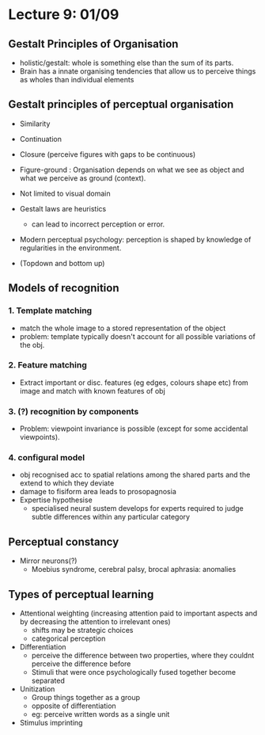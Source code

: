 # Lecture 9: 01/09

## Gestalt Principles of Organisation

- holistic/gestalt: whole is something else than the sum of its parts.
- Brain has a innate organising tendencies that allow us to perceive things as wholes than individual elements

## Gestalt principles of perceptual organisation

- Similarity
- Continuation
- Closure (perceive figures with gaps to be continuous)
- Figure-ground : Organisation depends on what we see as object and what we perceive as ground (context).



- Not limited to visual domain

- Gestalt laws are heuristics
  - can lead to incorrect perception or error.
- Modern perceptual psychology: perception is shaped by knowledge of regularities in the environment.



- (Topdown and bottom up)

## Models of recognition

### 1. Template matching

- match the whole image to a stored representation of the object
- problem: template typically doesn't account for all possible variations of the obj.

### 2. Feature matching

- Extract important or disc. features (eg edges, colours shape etc) from image and match with known features of obj

### 3. (?) recognition by components

- Problem: viewpoint invariance is possible (except for some accidental viewpoints).

### 4. configural model

- obj recognised acc to spatial relations among the shared parts and the extend to which they deviate
- damage to fisiform area leads to prosopagnosia
- Expertise hypothesise
  - specialised neural sustem develops for experts required to judge subtle differences within any particular category 



## Perceptual constancy



- Mirror neurons(?)
  - Moebius syndrome, cerebral palsy, brocal aphrasia: anomalies



## Types of perceptual learning

- Attentional weighting (increasing attention paid to important aspects and by decreasing the attention to irrelevant ones)
  - shifts may be strategic choices
  - categorical perception
- Differentiation 
  - perceive the difference between two properties, where they couldnt perceive the difference before
  - Stimuli that were once psychologically fused together become separated
- Unitization
  - Group things together as a group
  - opposite of differentiation
  - eg: perceive written words as a single unit
- Stimulus imprinting